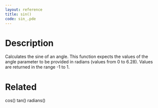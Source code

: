 ```yaml
---
layout: reference
title: sin()
code: sin_.pde
---
```


# Description

Calculates the sine of an angle. This function expects the values of the angle parameter to be provided in radians (values from 0 to 6.28). Values are returned in the range -1 to 1.

# Related

cos()
tan()
radians()

